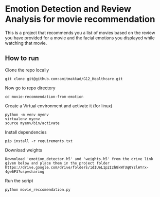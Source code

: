 # Emotion Detection and Review Analysis for movie recommendation
This is a project that recommends you a list of movies based on the review you have provided for a movie and the facial emotions you displayed while watching that movie.

## How to run
Clone the repo locally
```
git clone git@github.com:amitmakkad/G12_Healthcare.git 
```
Now go to repo directory
```
cd movie-recommendation-from-emotion
```
Create a Virtual environment and activate it (for linux)
```
python -m venv myenv 
virtualenv myenv   
source myenv/bin/activate
```
Install dependencies
```
pip install -r requirements.txt
```
Download weights
```
Downoload 'emotion_detector.h5' and 'weights.h5' from the drive link given below and place them in the project folder
https://drive.google.com/drive/folders/1dIUeL1p2Izh8kWTUq0YzlAYrx-4gw6P3?usp=sharing
```

Run the script
```
python movie_reccomendation.py
```
